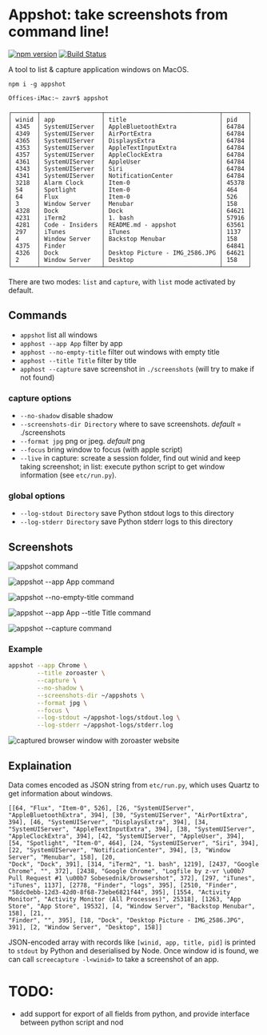 # Appshot: take screenshots from command line!

[![npm version](https://badge.fury.io/js/appshot.svg)](https://badge.fury.io/js/appshot)
[![Build Status](https://travis-ci.org/Sobesednik/appshot.svg?branch=master)](https://travis-ci.org/Sobesednik/appshot)

A tool to list & capture application windows on MacOS.

```
npm i -g appshot
```

```bash
Offices-iMac:~ zavr$ appshot
```

```
┌───────┬─────────────────┬────────────────────────────────┬───────┐
│ winid │ app             │ title                          │ pid   │
│ 4345  │ SystemUIServer  │ AppleBluetoothExtra            │ 64784 │
│ 4349  │ SystemUIServer  │ AirPortExtra                   │ 64784 │
│ 4365  │ SystemUIServer  │ DisplaysExtra                  │ 64784 │
│ 4353  │ SystemUIServer  │ AppleTextInputExtra            │ 64784 │
│ 4357  │ SystemUIServer  │ AppleClockExtra                │ 64784 │
│ 4361  │ SystemUIServer  │ AppleUser                      │ 64784 │
│ 4343  │ SystemUIServer  │ Siri                           │ 64784 │
│ 4341  │ SystemUIServer  │ NotificationCenter             │ 64784 │
│ 3218  │ Alarm Clock     │ Item-0                         │ 45378 │
│ 54    │ Spotlight       │ Item-0                         │ 464   │
│ 64    │ Flux            │ Item-0                         │ 526   │
│ 3     │ Window Server   │ Menubar                        │ 158   │
│ 4328  │ Dock            │ Dock                           │ 64621 │
│ 4231  │ iTerm2          │ 1. bash                        │ 57916 │
│ 4281  │ Code - Insiders │ README.md - appshot            │ 63561 │
│ 297   │ iTunes          │ iTunes                         │ 1137  │
│ 4     │ Window Server   │ Backstop Menubar               │ 158   │
│ 4375  │ Finder          │                                │ 64841 │
│ 4326  │ Dock            │ Desktop Picture - IMG_2586.JPG │ 64621 │
│ 2     │ Window Server   │ Desktop                        │ 158   │
└───────┴─────────────────┴────────────────────────────────┴───────┘
```

There are two modes: `list` and `capture`, with `list` mode activated by
default.

## Commands

- `appshot` list all windows
- `apphost --app App` filter by app
- `apphost --no-empty-title` filter out windows with empty title
- `apphost --title Title` filter by title
- `apphost --capture` save screenshot in `./screenshots` (will try to make if not found)

### capture options

- `--no-shadow` disable shadow
- `--screenshots-dir Directory` where to save screenshots. _default_ = ./screenshots
- `--format jpg` png or jpeg. _default_ png
- `--focus` bring window to focus (with apple script)
- `--live` in capture: screate a session folder, find out winid and keep taking screenshot;
           in list: execute python script to get window information (see `etc/run.py`).

### global options

- `--log-stdout Directory` save Python stdout logs to this directory
- `--log-stderr Directory` save Python stderr logs to this directory

## Screenshots

![appshot command](https://sobesednik.co/appshot/appshot.png)

![appshot --app App command](https://sobesednik.co/appshot/app.png)

![appshot --no-empty-title command](https://sobesednik.co/appshot/no-empty-title.png)

![appshot --app App --title Title command](https://sobesednik.co/appshot/list-app-title.png)

![appshot --capture command](https://sobesednik.co/appshot/capture.png)

### Example

```bash
appshot --app Chrome \
        --title zoroaster \
        --capture \
        --no-shadow \
        --screenshots-dir ~/appshots \
        --format jpg \
        --focus \
        --log-stdout ~/appshot-logs/stdout.log \
        --log-stderr ~/appshot-logs/stderr.log
```

![captured browser window with zoroaster website](https://sobesednik.co/appshot/capture.jpg)

## Explaination

Data comes encoded as JSON string from `etc/run.py`, which uses Quartz to
get information about windows.

```
[[64, "Flux", "Item-0", 526], [26, "SystemUIServer", "AppleBluetoothExtra", 394], [30, "SystemUIServer", "AirPortExtra", 394], [46, "SystemUIServer", "DisplaysExtra", 394], [34, "SystemUIServer", "AppleTextInputExtra", 394], [38, "SystemUIServer", "AppleClockExtra", 394], [42, "SystemUIServer", "AppleUser", 394], [54, "Spotlight", "Item-0", 464], [24, "SystemUIServer", "Siri", 394], [22, "SystemUIServer", "NotificationCenter", 394], [3, "Window Server", "Menubar", 158], [20,
"Dock", "Dock", 391], [314, "iTerm2", "1. bash", 1219], [2437, "Google Chrome", "", 372], [2438, "Google Chrome", "Logfile by z-vr \u00b7 Pull Request #1 \u00b7 Sobesednik/browsershot", 372], [297, "iTunes", "iTunes", 1137], [2778, "Finder", "logs", 395], [2510, "Finder", "58dc0ebb-12d3-42d0-8f68-73ebe6821f44", 395], [1554, "Activity Monitor", "Activity Monitor (All Processes)", 25318], [1263, "App Store", "App Store", 19532], [4, "Window Server", "Backstop Menubar", 158], [21,
"Finder", "", 395], [18, "Dock", "Desktop Picture - IMG_2586.JPG", 391], [2, "Window Server", "Desktop", 158]]
```

JSON-encoded array with records like `[winid, app, title, pid]` is printed to `stdout` by Python
and deserialised by Node. Once window id is found, we can call `screecapture -l<winid>` to take
a screenshot of an app.

# TODO:

 - add support for export of all fields from python, and provide interface between python script and nod
